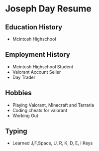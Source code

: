 # **Joseph Day Resume**

## **Education History**
- Mcintosh Highschool

## **Employment History**
- Mcintosh Highschool Student
- Valorant Account Seller
- Day Trader

## **Hobbies**
- Playing Valorant, Minecraft and Terraria
- Coding cheats for valorant
- Working Out

## **Typing** ##

- Learned J,F,Space, U, R, K, D, E, I Keys 